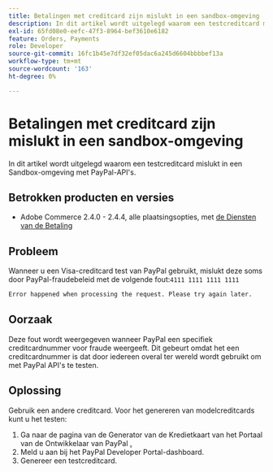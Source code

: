 ```yaml
---
title: Betalingen met creditcard zijn mislukt in een sandbox-omgeving
description: In dit artikel wordt uitgelegd waarom een testcreditcard mislukt in een Sandbox-omgeving met PayPal-API's.
exl-id: 65fd08e0-eefc-47f3-8964-bef3610e6182
feature: Orders, Payments
role: Developer
source-git-commit: 16fc1b45e7df32ef05dac6a245d6604bbbbef13a
workflow-type: tm+mt
source-wordcount: '163'
ht-degree: 0%

---
```


# Betalingen met creditcard zijn mislukt in een sandbox-omgeving

In dit artikel wordt uitgelegd waarom een testcreditcard mislukt in een Sandbox-omgeving met PayPal-API&#39;s.

## Betrokken producten en versies


* Adobe Commerce 2.4.0 - 2.4.4, alle plaatsingsopties, met [ de Diensten van de Betaling ](https://marketplace.magento.com/magento-payment-services.html)

## Probleem

Wanneer u een Visa-creditcard test van PayPal gebruikt, mislukt deze soms door PayPal-fraudebeleid met de volgende fout:`4111 1111 1111 1111`

```bash
Error happened when processing the request. Please try again later.
```

## Oorzaak

Deze fout wordt weergegeven wanneer PayPal een specifiek creditcardnummer voor fraude weergeeft. Dit gebeurt omdat het een creditcardnummer is dat door iedereen overal ter wereld wordt gebruikt om met PayPal API&#39;s te testen.

## Oplossing

Gebruik een andere creditcard. Voor het genereren van modelcreditcards kunt u het testen:

1. Ga naar de pagina van de Generator van de Kredietkaart van het Portaal van de Ontwikkelaar van PayPal [.](https://developer.paypal.com/api/rest/sandbox/card-testing/#link-creditcardgenerator)
1. Meld u aan bij het PayPal Developer Portal-dashboard.
1. Genereer een testcreditcard.
